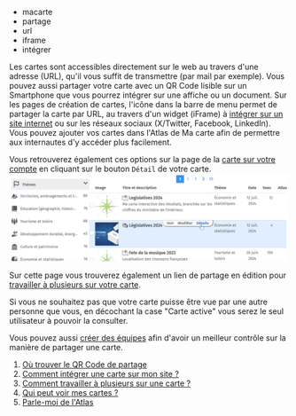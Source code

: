 - macarte
- partage
- url
- iframe
- intégrer

Les cartes sont accessibles directement sur le web au travers d'une adresse (URL), qu'il vous suffit de transmettre (par mail par exemple).
Vous pouvez aussi partager votre carte avec un QR Code lisible sur un Smartphone que vous pourrez intégrer sur une affiche ou un document.
Sur les pages de création de cartes, l'icône <i class="fi-share-alt"></i> dans la barre de menu permet de partager la carte par URL, au travers d'un widget (iFrame) à [intégrer sur un site internet](#./Comment_intégrer_une_carte_sur_un_site.md) ou sur les réseaux sociaux (X/Twitter, Facebook, LinkedIn).
Vous pouvez ajouter vos cartes dans l'Atlas de Ma carte afin de permettre aux internautes d'y accéder plus facilement.

Vous retrouverez également ces options sur la page de la [carte sur votre compte](https://macarte.ign.fr/mon-compte/#cartes) en cliquant sur le bouton `Détail` de votre carte.
![](../../docs/img/share.png)

Sur cette page vous trouverez également un lien de partage en édition pour [travailler à plusieurs sur votre carte](#../equipe/Comment_travailler_à_plusieurs_sur_une_carte.md).

Si vous ne souhaitez pas que votre carte puisse être vue par une autre personne que vous, en décochant la case "Carte active" vous serez le seul utilisateur à pouvoir la consulter.

Vous pouvez aussi [créer des équipes](#../equipe/Comment_travailler_en_équipe.md) afin d'avoir un meilleur contrôle sur la manière de partager une carte.

1. [Où trouver le QR Code de partage](./Où_trouver_le_QR_Code_de_partage.md)
1. [Comment intégrer une carte sur mon site ?](./Comment_intégrer_une_carte_sur_un_site.md)
2. [Comment travailler à plusieurs sur une carte ?](../equipe/Comment_travailler_à_plusieurs_sur_une_carte.md)
3. [Qui peut voir mes cartes ?](../equipe/Qui_peut_voir_mes_cartes.md)
4. [Parle-moi de l'Atlas](./Parle-moi_de_l'atlas.md)
